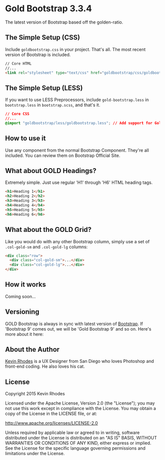 # Gold Bootstrap 3.3.4
The latest version of Bootstrap based off the golden-ratio.

## The Simple Setup (CSS)
Include `goldbootstrap.css` in your project. That's all. The most recent version of Bootstrap is included.

```html
// Core HTML
//...
<link rel="stylesheet" type="text/css" href="goldbootstrap/css/goldbootstrap.css"> // Add support for Gold Bootstrap
```

## The Simple Setup (LESS)

If you want to use LESS Preprocessors, include `gold-bootstrap.less` in `bootstrap.less` in `bootstrap.scss`, and that's it.

```css
// Core CSS
//...
@import "goldbootstrap/less/goldbootstrap.less"; // Add support for Gold Bootstrap
```

## How to use it
Use any component from the normal Bootstrap Component. They're all included. You can review them on Bootstrap Official Site.

## What about GOLD Headings?
Extremely simple. Just use regular 'H1' through 'H6' HTML heading tags.

```html
<h1>Heading 1</h1>
<h2>Heading 2</h2>
<h3>Heading 3</h3>
<h4>Heading 4</h4>
<h5>Heading 5</h5>
<h6>Heading 6</h6>
```

## What about the GOLD Grid?
Like you would do with any other Bootstrap column, simply use a set of `.col-gold-sm` and `.col-gold-lg` columns:

```html
<div class="row">
  <div class="col-gold-sm">...</div>
  <div class="col-gold-lg">...</div>
</div>
```
## How it works
Coming soon...

## Versioning
GOLD Bootstrap is always in sync with latest version of [Bootstrap](http://getbootstrap.com). If 'Bootstrap 9' comes out, we will be 'Gold Bootstrap 9' and so on.  Here's more about it here:

## About the Author
[Kevin Rhodes](http://iamkevinrhodes.com) is a UX Designer from San Diego who loves Photoshop and front-end coding. He also loves his cat.

## License
Copyright 2015 Kevin Rhodes

Licensed under the Apache License, Version 2.0 (the "License"); you may not use this work except in compliance with the License. You may obtain a copy of the License in the LICENSE file, or at:

http://www.apache.org/licenses/LICENSE-2.0

Unless required by applicable law or agreed to in writing, software distributed under the License is distributed on an "AS IS" BASIS, WITHOUT WARRANTIES OR CONDITIONS OF ANY KIND, either express or implied. See the License for the specific language governing permissions and limitations under the License.